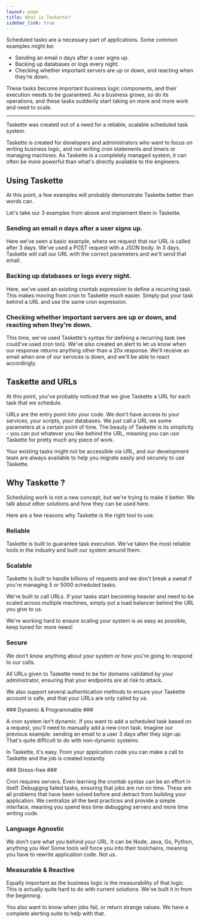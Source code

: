 ```yaml
---
layout: page
title: What is Taskette?
sidebar_link: true
---
```


Scheduled tasks are a necessary part of applications. Some common examples might be:
* Sending an email _n_ days after a user signs up.
* Backing up databases or logs every night.
* Checking whether important servers are up or down, and reacting when they're down.

These tasks become important business logic components, and their execution needs to be guaranteed. As a business grows, so do its operations, and these tasks suddenly start taking on more and more work and need to scale.

---

Taskette was created out of a need for a reliable, scalable scheduled task system.

Taskette is created for developers and administrators who want to focus on writing business logic, and not writing cron statements and timers or managing machines. As Taskette is a completely managed system, it can often be more powerful than what's directly available to the engineers.

## Using Taskette ##

At this point, a few examples will probably demonstrate Taskette better than words can.

Let's take our 3 examples from above and implement them in Taskette.

### Sending an email _n_ days after a user signs up.

Here we've seen a basic example, where we request that our URL is called after 3 days. We've used a POST request with a JSON body. In 3 days, Taskette will call our URL with the correct parameters and we'll send that email.

### Backing up databases or logs every night.

Here, we've used an existing crontab expression to define a recurring task. This makes moving from cron to Taskette much easier. Simply put your task behind a URL and use the same cron expression.

### Checking whether important servers are up or down, and reacting when they're down.

This time, we've used Taskette's syntax for defining a recurring task (we could've used cron too). We've also created an alert to let us know when our response returns anything other than a 20x response. We'll receive an email when one of our services is down, and we'll be able to react accordingly.

## Taskette and URLs ##

At this point, you've probably noticed that we give Taskette a URL for each task that we schedule.

URLs are the entry point into your code. We don't have access to your services, your scripts, your databases. We just call a URL we some parameters at a certain point of time. The beauty of Taskette is its simplicity - you can put whatever you like behind the URL, meaning you can use Taskette for pretty much any piece of work.

Your existing tasks might not be accessible via URL, and our development team are always available to help you migrate easily and securely to use Taskette.

## Why Taskette ? ##

Scheduling work is not a new concept, but we're trying to make it better. We talk about other solutions and how they can be used here.

Here are a few reasons why Taskette is the right tool to use:

### Reliable ###

Taskette is built to guarantee task execution. We've taken the most reliable tools in the industry and built our system around them.

### Scalable ###

Taskette is built to handle billions of requests and we don't break a sweat if you're managing 5 or 5000 scheduled tasks.

We're built to call URLs. If your tasks start becoming heavier and need to be scaled across multiple machines, simply put a load balancer behind the URL you give to us.

We're working hard to ensure scaling your system is as easy as possible, keep tuned for more news!

### Secure ###

We don't know anything about your system or how you're going to respond to our calls.

All URLs given to Taskette need to be for domains validated by your administrator, ensuring that your endpoints are at risk to attack.

We also support several authentication methods to ensure your Taskette account is safe, and that your URLs are only called by us.

### Dynamic & Programmable ###

A cron system isn't dynamic. If you want to add a scheduled task based on a request, you'll need to manually add a new cron task. Imagine our previous example: sending an email to a user 3 days after they sign up. That's quite difficult to do with non-dynamic systems.

In Taskette, it's easy. From your application code you can make a call to Taskette and the job is created instantly.

### Stress-free ###

Cron requires servers. Even learning the crontab syntax can be an effort in itself. Debugigng failed tasks, ensuring that jobs are run on time. These are all problems that have been solved before and detract from building your application. We centralize all the best practices and provide a simple interface, meaning you spend less time debugging servers and more time writing code.

### Language Agnostic ###

We don't care what you behind your URL. It can be Node, Java, Go, Python, anything you like! Some tools will force you into their toolchains, meaning you have to rewrite application code. Not us.

### Measurable & Reactive ###

Equally important as the business logic is the measurability of that logic. This is actually quite hard to do with current solutions. We've built it in from the beginning.

You also want to know when jobs fail, or return strange values. We have a complete alerting suite to help with that.